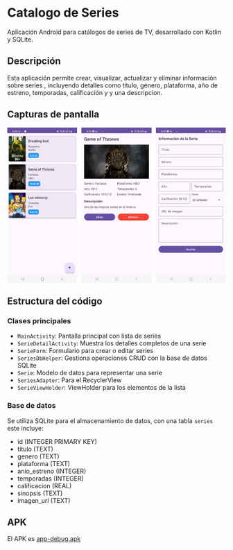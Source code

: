 # Catalogo de Series

Aplicación Android para catálogos de series de TV, desarrollado con Kotlin y SQLite.

## Descripción

Esta aplicación permite crear, visualizar, actualizar y eliminar información sobre series , incluyendo detalles como título, género, plataforma, año de estreno, temporadas, calificación y y una descripcion.

## Capturas de pantalla

<div style="display: flex; justify-content: space-between;">
  <img src="screenshots/main_screen.jpg" width="32%" alt="Lista de Series"/>
  <img src="screenshots/detail_view.jpg" width="32%" alt="Detalle de Serie"/>
  <img src="screenshots/form_view.jpg" width="32%" alt="Formulario"/>
</div>

## Estructura del código

### Clases principales
- `MainActivity`: Pantalla principal con lista de series
- `SerieDetailActivity`: Muestra los detalles completos de una serie
- `SerieForm`: Formulario para crear o editar series
- `SeriesDbHelper`: Gestiona operaciones CRUD con la base de datos SQLite
- `Serie`: Modelo de datos para representar una serie
- `SeriesAdapter`: Para el RecyclerView
- `SerieViewHolder`: ViewHolder para los elementos de la lista

### Base de datos
Se utiliza SQLite para el almacenamiento de datos, con una tabla `series` este incluye:
- id (INTEGER PRIMARY KEY)
- titulo (TEXT)
- genero (TEXT)
- plataforma (TEXT)
- anio_estreno (INTEGER)
- temporadas (INTEGER)
- calificacion (REAL)
- sinopsis (TEXT)
- imagen_url (TEXT)

## APK
El APK es [app-debug.apk](app-debug.apk)


